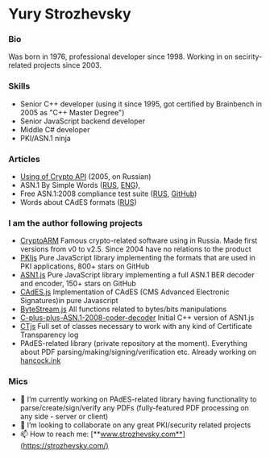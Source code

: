 # Yury Strozhevsky

### Bio
Was born in 1976, professional developer since 1998. Working in on secirity-related projects since 2003. 

### Skills
- Senior C++ developer (using it since 1995, got certified by Brainbench in 2005 as "C++ Master Degree")
- Senior JavaScript backend developer
- Middle C# developer
- PKI/ASN.1 ninja

### Articles
- [Using of Crypto API](http://rsdn.org/article/crypto/usingcryptoapi.xml) (2005, on Russian)
- ASN.1 By Simple Words ([RUS](https://habr.com/ru/post/150757/), [ENG](https://www.strozhevsky.com/free_docs/asn1_by_simple_words.pdf)),
- Free ASN.1:2008 compliance test suite ([RUS](https://habr.com/ru/post/152907/), [GitHub](https://github.com/YuryStrozhevsky/ASN1-2008-free-test-suite))
- Words about CAdES formats ([RUS](https://habr.com/ru/post/214295/))  

### I am the author following projects

- [CryptoARM](https://trusted.ru/) Famous crypto-related software using in Russia. Made first versions from v0 to v2.5. Since 2004 have no relations to the product
- [PKIjs](https://github.com/PeculiarVentures/PKI.js) Pure JavaScript library implementing the formats that are used in PKI applications, 800+ stars on GitHub
- [ASN1.js](https://github.com/PeculiarVentures/ASN1.js) Pure JavaScript library implementing a full ASN.1 BER decoder and encoder, 150+ stars on GitHub
- [CAdES.js](https://github.com/PeculiarVentures/CAdES.js) Implementation of CAdES (CMS Advanced Electronic Signatures)in pure Javascript 
- [ByteStream.js](https://github.com/PeculiarVentures/ByteStream.js) All functions related to bytes/bits manipulations
- [C-plus-plus-ASN.1-2008-coder-decoder](https://github.com/YuryStrozhevsky/C-plus-plus-ASN.1-2008-coder-decoder) Initial C++ version of ASN1.js
- [CTjs](https://github.com/YuryStrozhevsky/CTjs) Full set of classes necessary to work with any kind of Certificate Transparency log
- PAdES-related library (private repository at the moment). Everything about PDF parsing/making/signing/verification etc. Already working on [hancock.ink](https://hancock.ink/)

### Mics

- 🔭 I’m currently working on PAdES-related library having functionality to parse/create/sign/verify any PDFs (fully-featured PDF processing on any side - server or client)
- 👯 I’m looking to collaborate on any great PKI/security related projects
- 📫 How to reach me: [**www.strozhevsky.com**](https://strozhevsky.com/)
